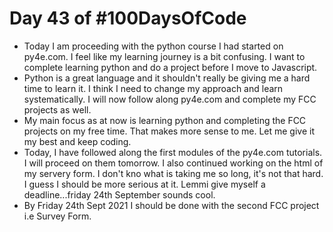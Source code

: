 # Day 43 of #100DaysOfCode
- Today I am proceeding with the python course I had started on py4e.com. I feel like my learning journey is a bit confusing. I want to complete learning python and do a project before I move to Javascript.
- Python is  a great language and it shouldn't really be giving me a hard time to learn it. I think I need to change my approach and learn systematically. I will now follow along py4e.com and complete my FCC projects as well.
- My main focus as at now is learning python and completing the FCC projects on my free time. That makes more sense to me. Let me give it my best and keep coding.
- Today, I have followed along the first modules of the py4e.com tutorials. I will proceed on them tomorrow. I also continued working on the html of my servery form. I don't kno what is taking me so long, it's not that hard. I guess I should be more serious at it. Lemmi give myself a deadline...friday 24th September sounds cool.
- By Friday 24th Sept 2021 I should be done with the second FCC project i.e Survey Form.